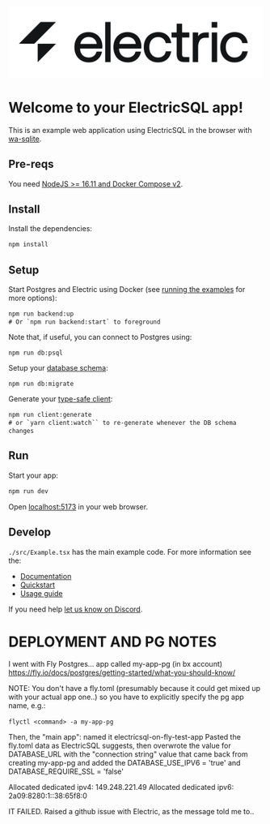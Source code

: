 <a href="https://electric-sql.com">
  <picture>
    <source media="(prefers-color-scheme: dark)"
        srcset="https://raw.githubusercontent.com/electric-sql/meta/main/identity/ElectricSQL-logo-light-trans.svg"
    />
    <source media="(prefers-color-scheme: light)"
        srcset="https://raw.githubusercontent.com/electric-sql/meta/main/identity/ElectricSQL-logo-black.svg"
    />
    <img alt="ElectricSQL logo"
        src="https://raw.githubusercontent.com/electric-sql/meta/main/identity/ElectricSQL-logo-black.svg"
    />
  </picture>
</a>

# Welcome to your ElectricSQL app!

This is an example web application using ElectricSQL in the browser with [wa-sqlite](https://github.com/rhashimoto/wa-sqlite).

## Pre-reqs

You need [NodeJS >= 16.11 and Docker Compose v2](https://electric-sql.com/docs/usage/installation/prereqs).

## Install

Install the dependencies:

```sh
npm install
```

## Setup

Start Postgres and Electric using Docker (see [running the examples](https://electric-sql.com/docs/examples/notes/running) for more options):

```shell
npm run backend:up
# Or `npm run backend:start` to foreground
```

Note that, if useful, you can connect to Postgres using:

```shell
npm run db:psql
```

Setup your [database schema](https://electric-sql.com/docs/usage/data-modelling):

```shell
npm run db:migrate
```

Generate your [type-safe client](https://electric-sql.com/docs/usage/data-access/client):

```shell
npm run client:generate
# or `yarn client:watch`` to re-generate whenever the DB schema changes
```

## Run

Start your app:

```sh
npm run dev
```

Open [localhost:5173](http://localhost:5173) in your web browser.

## Develop

`./src/Example.tsx` has the main example code. For more information see the:

- [Documentation](https://electric-sql.com/docs)
- [Quickstart](https://electric-sql.com/docs/quickstart)
- [Usage guide](https://electric-sql.com/docs/usage)

If you need help [let us know on Discord](https://discord.electric-sql.com).

# DEPLOYMENT AND PG NOTES

I went with Fly Postgres... app called my-app-pg (in bx account)
https://fly.io/docs/postgres/getting-started/what-you-should-know/

NOTE: You don't have a fly.toml (presumably because it could get mixed up with your actual app one..) so you have to explicitly specify the pg app name, e.g.:

`flyctl <command> -a my-app-pg`

Then, the "main app": named it electricsql-on-fly-test-app
Pasted the fly.toml data as ElectricSQL suggests, then overwrote the value for DATABASE_URL with the "connection string" value that came back from creating my-app-pg and added the DATABASE_USE_IPV6 = 'true' and DATABASE_REQUIRE_SSL = 'false'

Allocated dedicated ipv4: 149.248.221.49
Allocated dedicated ipv6: 2a09:8280:1::38:65f8:0

IT FAILED. Raised a github issue with Electric, as the message told me to..
